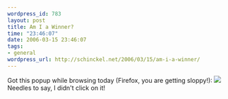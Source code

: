 ```yaml
--- 
wordpress_id: 783
layout: post
title: Am I a Winner?
time: "23:46:07"
date: 2006-03-15 23:46:07
tags: 
- general
wordpress_url: http://schinckel.net/2006/03/15/am-i-a-winner/
---
```

Got this popup while browsing today (Firefox, you are getting sloppy!): ![][1] Needles to say, I didn't click on it! 

   [1]: /images/Winner.png

